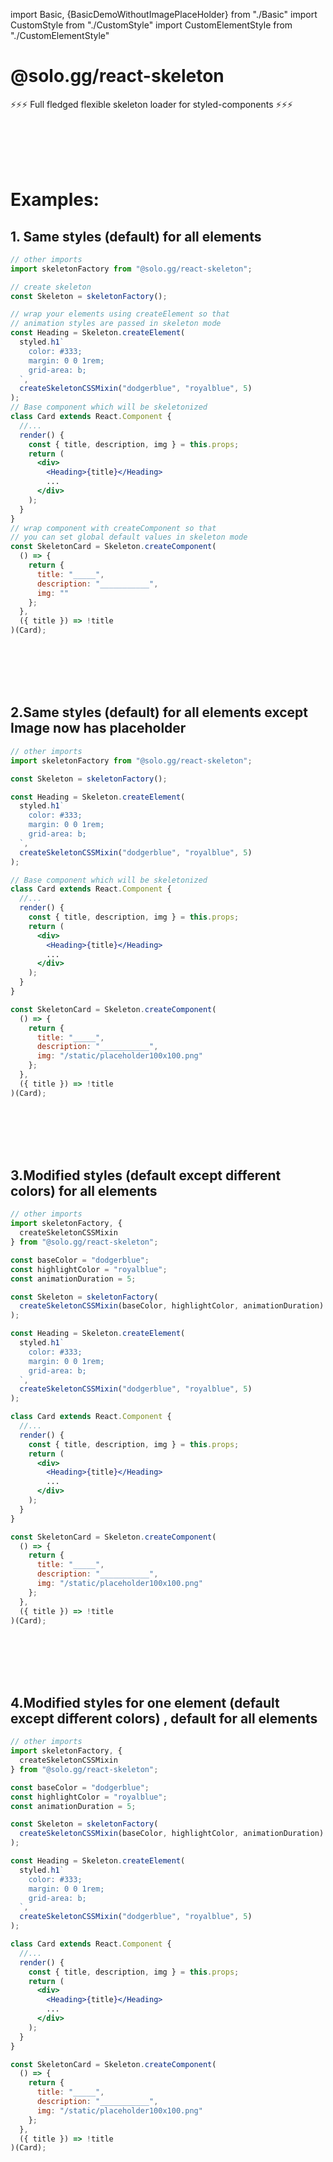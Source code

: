 import Basic, {BasicDemoWithoutImagePlaceHolder} from "./Basic"
import CustomStyle from "./CustomStyle"
import CustomElementStyle from "./CustomElementStyle"

# @solo.gg/react-skeleton

⚡⚡⚡ Full fledged flexible skeleton loader for styled-components ⚡⚡⚡

<br/><br/><br/><br/>

# Examples:

## 1. Same styles (default) for all elements

<BasicDemoWithoutImagePlaceHolder/>

```jsx
// other imports
import skeletonFactory from "@solo.gg/react-skeleton";

// create skeleton
const Skeleton = skeletonFactory();

// wrap your elements using createElement so that
// animation styles are passed in skeleton mode
const Heading = Skeleton.createElement(
  styled.h1`
    color: #333;
    margin: 0 0 1rem;
    grid-area: b;
  `,
  createSkeletonCSSMixin("dodgerblue", "royalblue", 5)
);
// Base component which will be skeletonized
class Card extends React.Component {
  //...
  render() {
    const { title, description, img } = this.props;
    return (
      <div>
        <Heading>{title}</Heading>
        ...
      </div>
    );
  }
}
// wrap component with createComponent so that
// you can set global default values in skeleton mode
const SkeletonCard = Skeleton.createComponent(
  () => {
    return {
      title: "_____",
      description: "___________",
      img: ""
    };
  },
  ({ title }) => !title
)(Card);
```

<br/><br/><br/><br/>

## 2.Same styles (default) for all elements except Image now has placeholder

<Basic/>

```jsx
// other imports
import skeletonFactory from "@solo.gg/react-skeleton";

const Skeleton = skeletonFactory();

const Heading = Skeleton.createElement(
  styled.h1`
    color: #333;
    margin: 0 0 1rem;
    grid-area: b;
  `,
  createSkeletonCSSMixin("dodgerblue", "royalblue", 5)
);

// Base component which will be skeletonized
class Card extends React.Component {
  //...
  render() {
    const { title, description, img } = this.props;
    return (
      <div>
        <Heading>{title}</Heading>
        ...
      </div>
    );
  }
}

const SkeletonCard = Skeleton.createComponent(
  () => {
    return {
      title: "_____",
      description: "___________",
      img: "/static/placeholder100x100.png"
    };
  },
  ({ title }) => !title
)(Card);
```

<br/><br/><br/><br/>

## 3.Modified styles (default except different colors) for all elements

<CustomStyle/>

```jsx
// other imports
import skeletonFactory, {
  createSkeletonCSSMixin
} from "@solo.gg/react-skeleton";

const baseColor = "dodgerblue";
const highlightColor = "royalblue";
const animationDuration = 5;

const Skeleton = skeletonFactory(
  createSkeletonCSSMixin(baseColor, highlightColor, animationDuration)
);

const Heading = Skeleton.createElement(
  styled.h1`
    color: #333;
    margin: 0 0 1rem;
    grid-area: b;
  `,
  createSkeletonCSSMixin("dodgerblue", "royalblue", 5)
);

class Card extends React.Component {
  //...
  render() {
    const { title, description, img } = this.props;
    return (
      <div>
        <Heading>{title}</Heading>
        ...
      </div>
    );
  }
}

const SkeletonCard = Skeleton.createComponent(
  () => {
    return {
      title: "_____",
      description: "___________",
      img: "/static/placeholder100x100.png"
    };
  },
  ({ title }) => !title
)(Card);
```

<br/><br/><br/><br/>

## 4.Modified styles for one element (default except different colors) , default for all elements

<CustomElementStyle/>

```jsx
// other imports
import skeletonFactory, {
  createSkeletonCSSMixin
} from "@solo.gg/react-skeleton";

const baseColor = "dodgerblue";
const highlightColor = "royalblue";
const animationDuration = 5;

const Skeleton = skeletonFactory(
  createSkeletonCSSMixin(baseColor, highlightColor, animationDuration)
);

const Heading = Skeleton.createElement(
  styled.h1`
    color: #333;
    margin: 0 0 1rem;
    grid-area: b;
  `,
  createSkeletonCSSMixin("dodgerblue", "royalblue", 5)
);

class Card extends React.Component {
  //...
  render() {
    const { title, description, img } = this.props;
    return (
      <div>
        <Heading>{title}</Heading>
        ...
      </div>
    );
  }
}

const SkeletonCard = Skeleton.createComponent(
  () => {
    return {
      title: "_____",
      description: "___________",
      img: "/static/placeholder100x100.png"
    };
  },
  ({ title }) => !title
)(Card);
```

<br/><br/><br/><br/>
